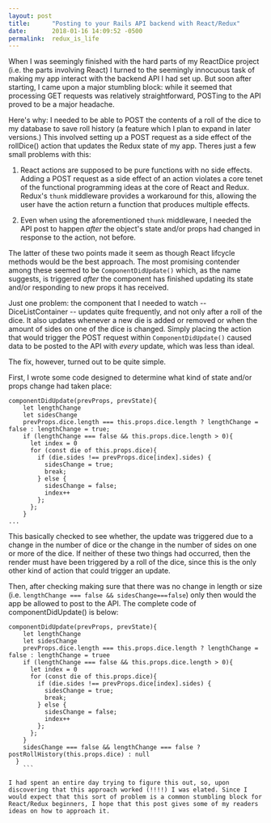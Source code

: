 ```yaml
---
layout: post
title:      "Posting to your Rails API backend with React/Redux"
date:       2018-01-16 14:09:52 -0500
permalink:  redux_is_life
---
```



When I was seemingly finished with the hard parts of my ReactDice project (i.e. the parts involving React) I turned to the seemingly innocuous task of making my app interact with the backend API I had set up.  But soon after starting, I came upon a major stumbling block: while it seemed that processing GET requests was relatively straightforward, POSTing to the API proved to be a major headache.

Here's why:  I needed to be able to POST the contents of a roll of the dice to my database to save roll history (a feature which I plan to expand in later versions.)  This involved setting up a POST request as a side effect of the rollDice() action that updates the Redux state of my app.  Theres just a few small problems with this: 

1.  React actions are supposed to be pure functions with no side effects.  Adding a POST request as a side effect of an action violates a core tenet of the functional programming ideas at the core of React and Redux.  Redux's `thunk` middleware provides a workaround for this, allowing the user have the action return a function that produces multiple effects.

2. Even when using the aforementioned `thunk` middleware, I needed the API post to happen *after* the object's state and/or props had changed in response to the action, not before.  

The latter of these two points made it seem as though React lifcycle methods would be the best approach.  The most promising contender among these seemed to be `ComponentDidUpdate()` which, as the name suggests, is triggered *after* the component has finished updating its state and/or responding to new props it has received.  

Just one problem: the component that I needed to watch -- DiceListContainer -- updates quite frequently, and not only after a roll of the dice.  It also updates whenever a new die is added or removed or when the amount of sides on one of the dice is changed.  Simply placing the action that would trigger the POST request within `ComponentDidUpdate()` caused data to be posted to the API with *every* update, which was less than ideal.

The fix, however, turned out to be quite simple. 

First, I wrote some code designed to determine what kind of state and/or props change had taken place:

```
componentDidUpdate(prevProps, prevState){
    let lengthChange
    let sidesChange
    prevProps.dice.length === this.props.dice.length ? lengthChange = false : lengthChange = true;
    if (lengthChange === false && this.props.dice.length > 0){
      let index = 0
      for (const die of this.props.dice){
        if (die.sides !== prevProps.dice[index].sides) {
          sidesChange = true;
          break;
        } else {
          sidesChange = false;
          index++
        };
      };
    }
...
```

This basically checked to see whether, the update was triggered due to a change in the number of dice or the change in the number of sides on one or more of the dice.  If neither of these two things had occurred, then the render must have been triggered by a roll of the dice, since this is the only other kind of action that could trigger an update.

Then, after checking making sure that there was no change in length or size (i.e. `lengthChange === false && sidesChange===false`) only then would the app be allowed to post to the API.  The complete code of componentDidUpdate() is below:

``` 
componentDidUpdate(prevProps, prevState){
    let lengthChange
    let sidesChange
    prevProps.dice.length === this.props.dice.length ? lengthChange = false : lengthChange = truee
    if (lengthChange === false && this.props.dice.length > 0){
      let index = 0
      for (const die of this.props.dice){
        if (die.sides !== prevProps.dice[index].sides) {
          sidesChange = true;
          break;
        } else {
          sidesChange = false;
          index++
        };
      };
    }
    sidesChange === false && lengthChange === false ? postRollHistory(this.props.dice) : null
  }	
	```
	
I had spent an entire day trying to figure this out, so, upon discovering that this approach worked (!!!!) I was elated. Since I would expect that this sort of problem is a common stumbling block for React/Redux beginners, I hope that this post gives some of my readers ideas on how to approach it.  



